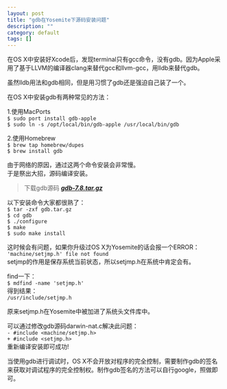 ```yaml
---
layout: post
title: "gdb在Yosemite下源码安装问题"
description: ""
category: default
tags: []
---
```


在OS X中安装好Xcode后，发现terminal只有gcc命令，没有gdb。因为Apple采用了基于LLVM的编译器clang来替代gcc和llvm-gcc，用lldb来替代gdb。

虽然lldb用法和gdb相同，但是用习惯了gdb还是强迫自己装了一个。

在OS X中安装gdb有两种常见的方法：

1.使用MacPorts  
`$ sudo port install gdb-apple`  
`$ sudo ln -s /opt/local/bin/gdb-apple /usr/local/bin/gdb`

2.使用Homebrew  
`$ brew tap homebrew/dupes`  
`$ brew install gdb`  

由于网络的原因，通过这两个命令安装会非常慢。  
于是祭出大招，源码编译安装。

>下载gdb源码 ***[gdb-7.8.tar.gz](http://ftp.gnu.org/gnu/gdb/gdb-7.8.tar.gz)***

以下安装命令大家都很熟了：  
`$ tar -zxf gdb.tar.gz`  
`$ cd gdb`  
`$ ./configure`  
`$ make`  
`$ sudo make install`  

这时候会有问题，如果你升级过OS X为Yosemite的话会报一个ERROR：  
`'machine/setjmp.h' file not found`  
setjmp的作用是保存系统当前状态，所以setjmp.h在系统中肯定会有。

find一下：  
`$ mdfind -name 'setjmp.h'`  
得到结果：  
`/usr/include/setjmp.h`

原来setjmp.h在Yosemite中被加进了系统头文件库中。

可以通过修改gdb源码darwin-nat.c解决此问题：  
`- #include <machine/setjmp.h>`  
`+ #include <setjmp.h>`  
重新编译安装即可成功!

当使用gdb进行调试时，OS X不会开放对程序的完全控制，需要制作gdb的签名来获取对调试程序的完全控制权。制作gdb签名的方法可以自行google，照做即可。

